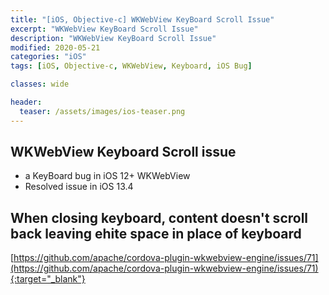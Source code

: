 ```yaml
---
title: "[iOS, Objective-c] WKWebView KeyBoard Scroll Issue"
excerpt: "WKWebView KeyBoard Scroll Issue"
description: "WKWebView KeyBoard Scroll Issue"
modified: 2020-05-21
categories: "iOS"
tags: [iOS, Objective-c, WKWebView, Keyboard, iOS Bug]

classes: wide

header:
  teaser: /assets/images/ios-teaser.png
---
```


## WKWebView Keyboard Scroll issue
- a KeyBoard bug in iOS 12+ WKWebView
- Resolved issue in iOS 13.4

## When closing keyboard, content doesn't scroll back leaving ehite space in place of keyboard
[https://github.com/apache/cordova-plugin-wkwebview-engine/issues/71](https://github.com/apache/cordova-plugin-wkwebview-engine/issues/71){:target="_blank"}
